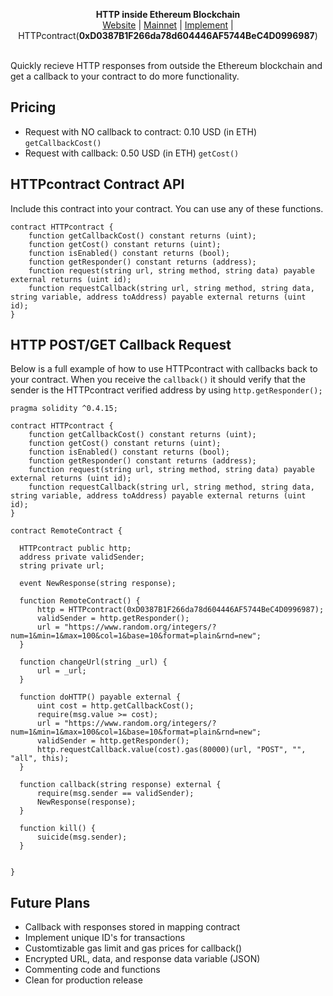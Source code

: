 <p align="center">
    <b>HTTP inside Ethereum Blockchain</b><br>
  <a href="https://github.com/hunterlong/ether-http">Website</a> |
  <a href="https://etherscan.io/address/0xD0387B1F266da78d604446AF5744BeC4D0996987">Mainnet</a> |
  <a href="#implementing-inside-contracts">Implement</a> |
  <br>
  HTTPcontract(<b>0xD0387B1F266da78d604446AF5744BeC4D0996987</b>)
  <br><br>
</p>

Quickly recieve HTTP responses from outside the Ethereum blockchain and get a callback to your contract to do more functionality. 

## Pricing
- Request with NO callback to contract: 0.10 USD (in ETH) `getCallbackCost()`
- Request with callback: 0.50 USD (in ETH) `getCost()`

## HTTPcontract Contract API
Include this contract into your contract. You can use any of these functions.
```
contract HTTPcontract {
    function getCallbackCost() constant returns (uint);
    function getCost() constant returns (uint);
    function isEnabled() constant returns (bool);
    function getResponder() constant returns (address);
    function request(string url, string method, string data) payable external returns (uint id);
    function requestCallback(string url, string method, string data, string variable, address toAddress) payable external returns (uint id);
}
```


## HTTP POST/GET Callback Request
Below is a full example of how to use HTTPcontract with callbacks back to your contract. When you receive the `callback()` it should verify that the sender is the HTTPcontract verified address by using `http.getResponder();`
```
pragma solidity ^0.4.15;

contract HTTPcontract {
    function getCallbackCost() constant returns (uint);
    function getCost() constant returns (uint);
    function isEnabled() constant returns (bool);
    function getResponder() constant returns (address);
    function request(string url, string method, string data) payable external returns (uint id);
    function requestCallback(string url, string method, string data, string variable, address toAddress) payable external returns (uint id);
}

contract RemoteContract {
    
  HTTPcontract public http;
  address private validSender;
  string private url;

  event NewResponse(string response);

  function RemoteContract() {
      http = HTTPcontract(0xD0387B1F266da78d604446AF5744BeC4D0996987);
      validSender = http.getResponder();
      url = "https://www.random.org/integers/?num=1&min=1&max=100&col=1&base=10&format=plain&rnd=new";
  }

  function changeUrl(string _url) {
      url = _url;
  }

  function doHTTP() payable external {
      uint cost = http.getCallbackCost();
      require(msg.value >= cost);
      url = "https://www.random.org/integers/?num=1&min=1&max=100&col=1&base=10&format=plain&rnd=new";
      validSender = http.getResponder();
      http.requestCallback.value(cost).gas(80000)(url, "POST", "", "all", this);
  }

  function callback(string response) external {
      require(msg.sender == validSender);
      NewResponse(response);
  }

  function kill() {
      suicide(msg.sender);
  }
    
    
}

```

## Future Plans
- Callback with responses stored in mapping contract
- Implement unique ID's for transactions
- Customtizable gas limit and gas prices for callback()
- Encrypted URL, data, and response data variable (JSON)
- Commenting code and functions
- Clean for production release
